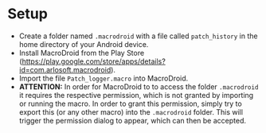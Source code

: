 # Setup

- Create a folder named ``.macrodroid`` with a file called ``patch_history`` in the home directory of your Android device.
- Install MacroDroid from the Play Store (https://play.google.com/store/apps/details?id=com.arlosoft.macrodroid).
- Import the file ``Patch_logger.macro`` into MacroDroid.
- **ATTENTION:** In order for MacroDroid to to access the folder ``.macrodroid`` it requires the respective permission, which is not granted by importing or running the macro. In order to grant this permission, simply try to export this (or any other macro) into the ``.macrodroid`` folder. This will trigger the permission dialog to appear, which can then be accepted.
